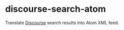 # discourse-search-atom

Translate [Discourse](https://www.discourse.org/) search results into Atom XML feed.
